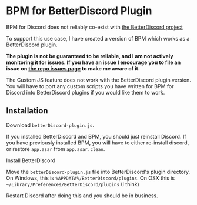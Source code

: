# BPM for BetterDiscord Plugin

BPM for Discord does not reliably co-exist with [the BetterDiscord project](https://github.com/Jiiks/BetterDiscordApp)

To support this use case, I have created a version of BPM which works as a BetterDiscord plugin.

**The plugin is not be guaranteed to be reliable, and I am not actively monitoring it for issues.  If you have an issue I encourage you to file an issue on [the repo issues page](https://github.com/ByzantineFailure/BPM-for-Discord/issues) to make me aware of it.**

The Custom JS feature does not work with the BetterDiscord plugin version.  You will have to port any custom scripts you have written for BPM for Discord into BetterDiscord plugins if you would like them to work.

## Installation

Download `betterDiscord-plugin.js`.

If you installed BetterDiscord and BPM, you should just reinstall Discord.  If you have previously installed BPM, you will have to either re-install discord, or restore `app.asar` from `app.asar.clean`.  

Install BetterDiscord

Move the `betterDiscord-plugin.js` file into BetterDiscord's plugin directory.  On Windows, this is `%APPDATA%/BetterDiscord/plugins`.  On OSX this is `~/Library/Preferences/BetterDiscord/plugins` (I think)

Restart Discord after doing this and you should be in business.
